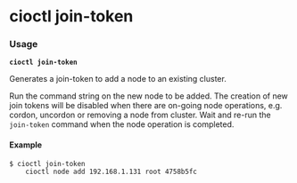 # cioctl join-token

<h3>Usage</h3>

**`cioctl join-token`**

Generates a join-token to add a node to an existing cluster.

Run the command string on the new node to be added. The creation of new join tokens will be disabled when there are on-going node operations, e.g. cordon, uncordon or removing a node from cluster. Wait and re-run the `join-token` command when the node operation is completed. 

#### **Example**

```
$ cioctl join-token
    cioctl node add 192.168.1.131 root 4758b5fc
```
